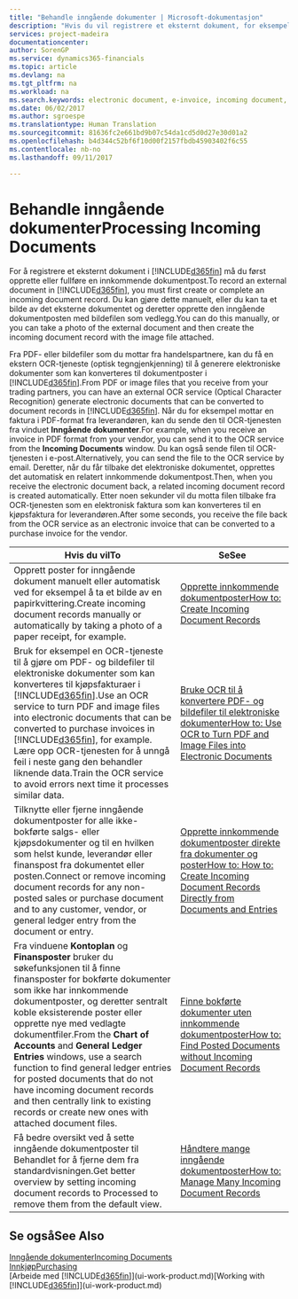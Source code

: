 ```yaml
---
title: "Behandle inngående dokumenter | Microsoft-dokumentasjon"
description: "Hvis du vil registrere et eksternt dokument, for eksempel et PDF-dokument, i Dynamics 365 for Financials, må du først opprette eller fylle ut en post for innkommende dokument."
services: project-madeira
documentationcenter: 
author: SorenGP
ms.service: dynamics365-financials
ms.topic: article
ms.devlang: na
ms.tgt_pltfrm: na
ms.workload: na
ms.search.keywords: electronic document, e-invoice, incoming document, OCR, ecommerce, document exchange, import invoice
ms.date: 06/02/2017
ms.author: sgroespe
ms.translationtype: Human Translation
ms.sourcegitcommit: 81636fc2e661bd9b07c54da1cd5d0d27e30d01a2
ms.openlocfilehash: b4d344c52bf6f10d00f2157fbdb45903402f6c55
ms.contentlocale: nb-no
ms.lasthandoff: 09/11/2017

---
```

# <a name="processing-incoming-documents"></a><span data-ttu-id="5cd7b-103">Behandle inngående dokumenter</span><span class="sxs-lookup"><span data-stu-id="5cd7b-103">Processing Incoming Documents</span></span>
<span data-ttu-id="5cd7b-104">For å registrere et eksternt dokument i [!INCLUDE[d365fin](includes/d365fin_md.md)] må du først opprette eller fullføre en innkommende dokumentpost.</span><span class="sxs-lookup"><span data-stu-id="5cd7b-104">To record an external document in [!INCLUDE[d365fin](includes/d365fin_md.md)], you must first create or complete an incoming document record.</span></span> <span data-ttu-id="5cd7b-105">Du kan gjøre dette manuelt, eller du kan ta et bilde av det eksterne dokumentet og deretter opprette den inngående dokumentposten med bildefilen som vedlegg.</span><span class="sxs-lookup"><span data-stu-id="5cd7b-105">You can do this manually, or you can take a photo of the external document and then create the incoming document record with the image file attached.</span></span>

<span data-ttu-id="5cd7b-106">Fra PDF- eller bildefiler som du mottar fra handelspartnere, kan du få en ekstern OCR-tjeneste (optisk tegngjenkjenning) til å generere elektroniske dokumenter som kan konverteres til dokumentposter i [!INCLUDE[d365fin](includes/d365fin_md.md)].</span><span class="sxs-lookup"><span data-stu-id="5cd7b-106">From PDF or image files that you receive from your trading partners, you can have an external OCR service (Optical Character Recognition) generate electronic documents that can be converted to document records in [!INCLUDE[d365fin](includes/d365fin_md.md)].</span></span> <span data-ttu-id="5cd7b-107">Når du for eksempel mottar en faktura i PDF-format fra leverandøren, kan du sende den til OCR-tjenesten fra vinduet **Inngående dokumenter**.</span><span class="sxs-lookup"><span data-stu-id="5cd7b-107">For example, when you receive an invoice in PDF format from your vendor, you can send it to the OCR service from the **Incoming Documents** window.</span></span> <span data-ttu-id="5cd7b-108">Du kan også sende filen til OCR-tjenesten i e-post.</span><span class="sxs-lookup"><span data-stu-id="5cd7b-108">Alternatively, you can send the file to the OCR service by email.</span></span> <span data-ttu-id="5cd7b-109">Deretter, når du får tilbake det elektroniske dokumentet, opprettes det automatisk en relatert innkommende dokumentpost.</span><span class="sxs-lookup"><span data-stu-id="5cd7b-109">Then, when you receive the electronic document back, a related incoming document record is created automatically.</span></span> <span data-ttu-id="5cd7b-110">Etter noen sekunder vil du motta filen tilbake fra OCR-tjenesten som en elektronisk faktura som kan konverteres til en kjøpsfaktura for leverandøren.</span><span class="sxs-lookup"><span data-stu-id="5cd7b-110">After some seconds, you receive the file back from the OCR service as an electronic invoice that can be converted to a purchase invoice for the vendor.</span></span>

| <span data-ttu-id="5cd7b-111">Hvis du vil</span><span class="sxs-lookup"><span data-stu-id="5cd7b-111">To</span></span> | <span data-ttu-id="5cd7b-112">Se</span><span class="sxs-lookup"><span data-stu-id="5cd7b-112">See</span></span> |
| --- | --- |
| <span data-ttu-id="5cd7b-113">Opprett poster for inngående dokument manuelt eller automatisk ved for eksempel å ta et bilde av en papirkvittering.</span><span class="sxs-lookup"><span data-stu-id="5cd7b-113">Create incoming document records manually or automatically by taking a photo of a paper receipt, for example.</span></span> |[<span data-ttu-id="5cd7b-114">Opprette innkommende dokumentposter</span><span class="sxs-lookup"><span data-stu-id="5cd7b-114">How to: Create Incoming Document Records</span></span>](across-how-create-income-document-records.md) |
| <span data-ttu-id="5cd7b-115">Bruk for eksempel en OCR-tjeneste til å gjøre om PDF- og bildefiler til elektroniske dokumenter som kan konverteres til kjøpsfakturaer i [!INCLUDE[d365fin](includes/d365fin_md.md)].</span><span class="sxs-lookup"><span data-stu-id="5cd7b-115">Use an OCR service to turn PDF and image files into electronic documents that can be converted to purchase invoices in [!INCLUDE[d365fin](includes/d365fin_md.md)], for example.</span></span> <span data-ttu-id="5cd7b-116">Lære opp OCR-tjenesten for å unngå feil i neste gang den behandler liknende data.</span><span class="sxs-lookup"><span data-stu-id="5cd7b-116">Train the OCR service to avoid errors next time it processes similar data.</span></span> |[<span data-ttu-id="5cd7b-117">Bruke OCR til å konvertere PDF- og bildefiler til elektroniske dokumenter</span><span class="sxs-lookup"><span data-stu-id="5cd7b-117">How to: Use OCR to Turn PDF and Image Files into Electronic Documents</span></span>](across-how-use-ocr-pdf-images-files.md) |
| <span data-ttu-id="5cd7b-118">Tilknytte eller fjerne inngående dokumentposter for alle ikke-bokførte salgs- eller kjøpsdokumenter og til en hvilken som helst kunde, leverandør eller finanspost fra dokumentet eller posten.</span><span class="sxs-lookup"><span data-stu-id="5cd7b-118">Connect or remove incoming document records for any non-posted sales or purchase document and to any customer, vendor, or general ledger entry from the document or entry.</span></span> |[<span data-ttu-id="5cd7b-119">Opprette innkommende dokumentposter direkte fra dokumenter og poster</span><span class="sxs-lookup"><span data-stu-id="5cd7b-119">How to: How to: Create Incoming Document Records Directly from Documents and Entries</span></span>](across-how-connect-disconnect-income-document-records.md) |
| <span data-ttu-id="5cd7b-120">Fra vinduene **Kontoplan** og **Finansposter** bruker du søkefunksjonen til å finne finansposter for bokførte dokumenter som ikke har innkommende dokumentposter, og deretter sentralt koble eksisterende poster eller opprette nye med vedlagte dokumentfiler.</span><span class="sxs-lookup"><span data-stu-id="5cd7b-120">From the **Chart of Accounts** and **General Ledger Entries** windows, use a search function to find general ledger entries for posted documents that do not have incoming document records and then centrally link to existing records or create new ones with attached document files.</span></span> |[<span data-ttu-id="5cd7b-121">Finne bokførte dokumenter uten innkommende dokumentposter</span><span class="sxs-lookup"><span data-stu-id="5cd7b-121">How to: Find Posted Documents without Incoming Document Records</span></span>](across-how-find-posted-documents-without-income-document-records.md) |
| <span data-ttu-id="5cd7b-122">Få bedre oversikt ved å sette inngående dokumentposter til Behandlet for å fjerne dem fra standardvisningen.</span><span class="sxs-lookup"><span data-stu-id="5cd7b-122">Get better overview by setting incoming document records to Processed to remove them from the default view.</span></span> |[<span data-ttu-id="5cd7b-123">Håndtere mange inngående dokumentposter</span><span class="sxs-lookup"><span data-stu-id="5cd7b-123">How to: Manage Many Incoming Document Records</span></span>](across-how-manage-many-income-document-records.md) |

## <a name="see-also"></a><span data-ttu-id="5cd7b-124">Se også</span><span class="sxs-lookup"><span data-stu-id="5cd7b-124">See Also</span></span>
[<span data-ttu-id="5cd7b-125">Inngående dokumenter</span><span class="sxs-lookup"><span data-stu-id="5cd7b-125">Incoming Documents</span></span>](across-income-documents.md)  
[<span data-ttu-id="5cd7b-126">Innkjøp</span><span class="sxs-lookup"><span data-stu-id="5cd7b-126">Purchasing</span></span>](purchasing-manage-purchasing.md)  
<span data-ttu-id="5cd7b-127">[Arbeide med [!INCLUDE[d365fin](includes/d365fin_md.md)]](ui-work-product.md)</span><span class="sxs-lookup"><span data-stu-id="5cd7b-127">[Working with [!INCLUDE[d365fin](includes/d365fin_md.md)]](ui-work-product.md)</span></span>


